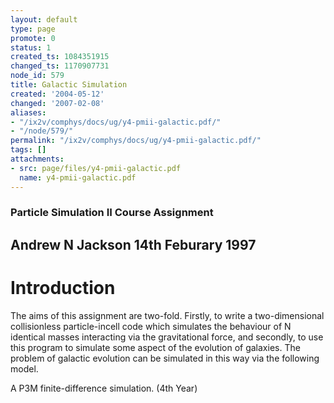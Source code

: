 ```yaml
---
layout: default
type: page
promote: 0
status: 1
created_ts: 1084351915
changed_ts: 1170907731
node_id: 579
title: Galactic Simulation
created: '2004-05-12'
changed: '2007-02-08'
aliases:
- "/ix2v/comphys/docs/ug/y4-pmii-galactic.pdf/"
- "/node/579/"
permalink: "/ix2v/comphys/docs/ug/y4-pmii-galactic.pdf/"
tags: []
attachments:
- src: page/files/y4-pmii-galactic.pdf
  name: y4-pmii-galactic.pdf
---
```

### Particle Simulation II Course Assignment
## Andrew N Jackson 14th Feburary 1997
# Introduction
The aims of this assignment are two-fold. Firstly, to write a two-dimensional collisionless particle-incell code which simulates the behaviour of N identical masses interacting via the gravitational force, and secondly, to use this program to simulate some aspect of the evolution of galaxies. The problem of galactic evolution can be simulated in this way via the following model.

A P3M finite-difference simulation. (4th Year)
